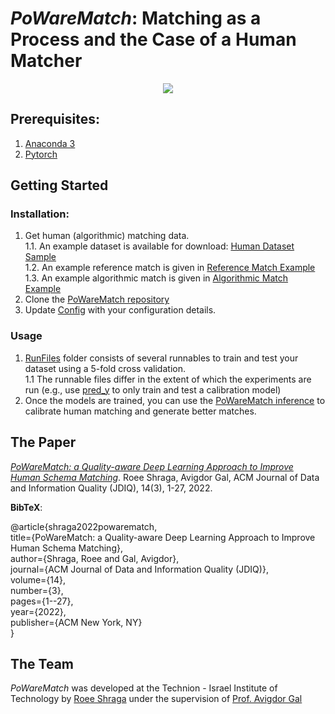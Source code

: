 # *PoWareMatch*: Matching as a Process and the Case of a Human Matcher
<p align="center">
<img src ="/fig.jpg">
</p>

## Prerequisites:  
1. [Anaconda 3](https://www.anaconda.com/download/)  
2. [Pytorch](https://pytorch.org/)  


## Getting Started

### Installation:
1. Get human (algorithmic) matching data.   
1.1. An example dataset is available for download: [Human Dataset Sample](https://github.com/shraga89/PoWareMatch/tree/master/DataFiles/ExperimentData)  
1.2. An example reference match is given in [Reference Match Example](https://github.com/shraga89/PoWareMatch/blob/master/DataFiles/Excel2CIDX.csv)  
1.3. An example algorithmic match is given in [Algorithmic Match Example](https://github.com/shraga89/PoWareMatch/blob/master/DataFiles/algs.csv)  
2. Clone the [PoWareMatch repository](https://github.com/shraga89/PoWareMatch)  
3. Update [Config](https://github.com/shraga89/PoWareMatch/blob/master/Config.py) with your configuration details.  

### Usage
1. [RunFiles](https://github.com/shraga89/PoWareMatch/tree/master/RunFiles) folder consists of several runnables to train and test your dataset using a 5-fold cross validation.  
1.1 The runnable files differ in the extent of which the experiments are run (e.g., use [pred_y](https://github.com/shraga89/PoWareMatch/blob/master/RunFiles/pred_y.py) to only train and test a calibration model)    
2. Once the models are trained, you can use the [PoWareMatch inference](https://github.com/shraga89/PoWareMatch/blob/master/RunFiles/Inference.ipynb) to calibrate human matching and generate better matches.  
 
## The Paper
[*PoWareMatch: a Quality-aware Deep Learning Approach to Improve Human Schema Matching*](https://dl.acm.org/doi/pdf/10.1145/3483423). Roee Shraga, Avigdor Gal, ACM Journal of Data and Information Quality (JDIQ), 14(3), 1-27, 2022.

**BibTeX**:

@article{shraga2022powarematch,  
  title={PoWareMatch: a Quality-aware Deep Learning Approach to Improve Human Schema Matching},  
  author={Shraga, Roee and Gal, Avigdor},  
  journal={ACM Journal of Data and Information Quality (JDIQ)},  
  volume={14},  
  number={3},  
  pages={1--27},  
  year={2022},  
  publisher={ACM New York, NY}  
}

## The Team
*PoWareMatch* was developed at the Technion - Israel Institute of Technology by [Roee Shraga](https://sites.google.com/view/roee-shraga/) under the supervision of [Prof. Avigdor Gal](https://agp.iem.technion.ac.il/avigal/)
